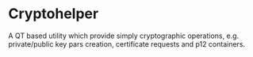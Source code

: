 # Cryptohelper
A QT based utility which provide simply cryptographic operations, e.g. private/public key pars creation, certificate requests and p12 containers.
